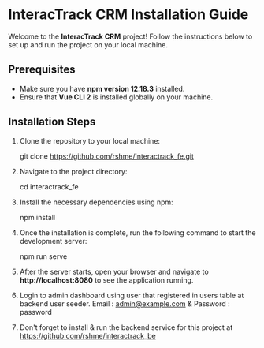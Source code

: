 InteracTrack CRM Installation Guide
===================================

Welcome to the **InteracTrack CRM** project! Follow the instructions below to set up and run the project on your local machine.

Prerequisites
-------------

*   Make sure you have **npm version 12.18.3** installed.
*   Ensure that **Vue CLI 2** is installed globally on your machine.

Installation Steps
------------------

1.  Clone the repository to your local machine:

    git clone https://github.com/rshme/interactrack_fe.git

2.  Navigate to the project directory:

    cd interactrack_fe

3.  Install the necessary dependencies using npm:

    npm install

4.  Once the installation is complete, run the following command to start the development server:

    npm run serve

5.  After the server starts, open your browser and navigate to **http://localhost:8080** to see the application running.

6.  Login to admin dashboard using user that registered in users table at backend user seeder. Email : admin@example.com & Password : password

7. Don't forget to install & run the backend service for this project at https://github.com/rshme/interactrack_be